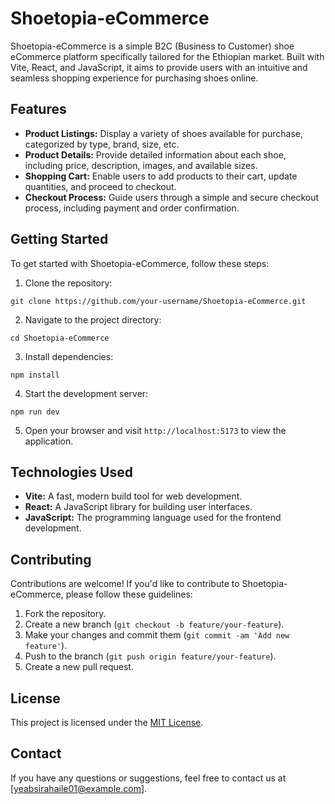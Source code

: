 # Shoetopia-eCommerce

Shoetopia-eCommerce is a simple B2C (Business to Customer) shoe eCommerce platform specifically tailored for the Ethiopian market. Built with Vite, React, and JavaScript, it aims to provide users with an intuitive and seamless shopping experience for purchasing shoes online.

## Features

- **Product Listings:** Display a variety of shoes available for purchase, categorized by type, brand, size, etc.
- **Product Details:** Provide detailed information about each shoe, including price, description, images, and available sizes.
- **Shopping Cart:** Enable users to add products to their cart, update quantities, and proceed to checkout.
- **Checkout Process:** Guide users through a simple and secure checkout process, including payment and order confirmation.

## Getting Started

To get started with Shoetopia-eCommerce, follow these steps:

1. Clone the repository:

```git clone https://github.com/your-username/Shoetopia-eCommerce.git```

2. Navigate to the project directory:

```cd Shoetopia-eCommerce```

3. Install dependencies:

```npm install```

4. Start the development server:

```npm run dev```

5. Open your browser and visit `http://localhost:5173` to view the application.

## Technologies Used

- **Vite:** A fast, modern build tool for web development.
- **React:** A JavaScript library for building user interfaces.
- **JavaScript:** The programming language used for the frontend development.

## Contributing

Contributions are welcome! If you'd like to contribute to Shoetopia-eCommerce, please follow these guidelines:

1. Fork the repository.
2. Create a new branch (`git checkout -b feature/your-feature`).
3. Make your changes and commit them (`git commit -am 'Add new feature'`).
4. Push to the branch (`git push origin feature/your-feature`).
5. Create a new pull request.

## License

This project is licensed under the [MIT License](LICENSE).

## Contact

If you have any questions or suggestions, feel free to contact us at [yeabsirahaile01@example.com].
